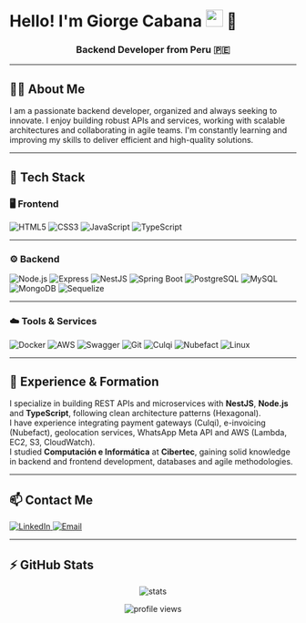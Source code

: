 <h1>Hello! I'm Giorge Cabana <img src="https://raw.githubusercontent.com/iampavangandhi/iampavangandhi/master/gifs/Hi.gif" width="30px"> 🚀</h1>
<h3 align="center">Backend Developer from Peru 🇵🇪</h3>

---

## 🧑‍💻 About Me
I am a passionate backend developer, organized and always seeking to innovate. I enjoy building robust APIs and services, working with scalable architectures and collaborating in agile teams. I'm constantly learning and improving my skills to deliver efficient and high-quality solutions.

---

## 🚀 Tech Stack

### 🖥️ Frontend
![HTML5](https://img.shields.io/badge/-HTML5-333333?style=flat&logo=HTML5)
![CSS3](https://img.shields.io/badge/-CSS3-333333?style=flat&logo=CSS3&logoColor=1572B6)
![JavaScript](https://img.shields.io/badge/-JavaScript-333333?style=flat&logo=javascript)
![TypeScript](https://img.shields.io/badge/-TypeScript-333333?style=flat&logo=typescript)

---

### ⚙️ Backend
![Node.js](https://img.shields.io/badge/-Node.js-333333?style=flat&logo=node.js)
![Express](https://img.shields.io/badge/-Express-333333?style=flat&logo=express)
![NestJS](https://img.shields.io/badge/-NestJS-333333?style=flat&logo=nestjs)
![Spring Boot](https://img.shields.io/badge/-Spring%20Boot-333333?style=flat&logo=springboot)
![PostgreSQL](https://img.shields.io/badge/-PostgreSQL-333333?style=flat&logo=postgresql)
![MySQL](https://img.shields.io/badge/-MySQL-333333?style=flat&logo=mysql)
![MongoDB](https://img.shields.io/badge/-MongoDB-333333?style=flat&logo=mongodb)
![Sequelize](https://img.shields.io/badge/-Sequelize-333333?style=flat&logo=sequelize)

---

### ☁️ Tools & Services
![Docker](https://img.shields.io/badge/-Docker-333333?style=flat&logo=docker)
![AWS](https://img.shields.io/badge/-AWS-333333?style=flat&logo=amazon-aws)
![Swagger](https://img.shields.io/badge/-Swagger-333333?style=flat&logo=swagger)
![Git](https://img.shields.io/badge/-Git-333333?style=flat&logo=git)
![Culqi](https://img.shields.io/badge/-Culqi-333333?style=flat)
![Nubefact](https://img.shields.io/badge/-Nubefact-333333?style=flat)
![Linux](https://img.shields.io/badge/-Linux-333333?style=flat&logo=linux)

---

## 💼 Experience & Formation
I specialize in building REST APIs and microservices with **NestJS**, **Node.js** and **TypeScript**, following clean architecture patterns (Hexagonal).  
I have experience integrating payment gateways (Culqi), e-invoicing (Nubefact), geolocation services, WhatsApp Meta API and AWS (Lambda, EC2, S3, CloudWatch).  
I studied **Computación e Informática** at **Cibertec**, gaining solid knowledge in backend and frontend development, databases and agile methodologies.

---

## 📫 Contact Me
<p>
  <a href="https://www.linkedin.com/in/maurovera/">
    <img alt="LinkedIn" src="https://img.shields.io/badge/LinkedIn-Connect-blue?style=flat-square&logo=linkedin">
  </a>
  <a href="mailto:giorgestuardcc@gmail.com">
    <img alt="Email" src="https://img.shields.io/badge/Gmail-giorgestuardcc@gmail.com-D14836?style=flat-square&logo=gmail">
  </a>
</p>

---

## ⚡ GitHub Stats
<p align="center">
  <img src="https://github-readme-stats.vercel.app/api?username=GiorgeCabana2343&show_icons=true&theme=radical" alt="stats"/>
</p>
<p align="center">
  <img src="https://komarev.com/ghpvc/?username=GiorgeCabana2343&label=Profile%20views&color=0e75b6&style=flat" alt="profile views" />
</p>
